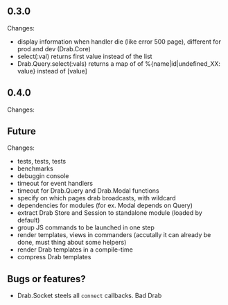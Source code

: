## 0.3.0
Changes:
* display information when handler die (like error 500 page), different for prod and dev (Drab.Core)
* select(:val) returns first value instead of the list
* Drab.Query.select(:vals) returns a map of of %{name|id|undefined_XX: value} instead of [value] 

## 0.4.0
Changes:

## Future
Changes:
* tests, tests, tests
* benchmarks
* debuggin console
* timeout for event handlers
* timeout for Drab.Query and Drab.Modal functions
* specify on which pages drab broadcasts, with wildcard
* dependencies for modules (for ex. Modal depends on Query)
* extract Drab Store and Session to standalone module (loaded by default)
* group JS commands to be launched in one step
* render templates, views in commanders (accutally it can already be done, must thing about some helpers)
* render Drab templates in a compile-time
* compress Drab templates

## Bugs or features?
* Drab.Socket steels all `connect` callbacks. Bad Drab
